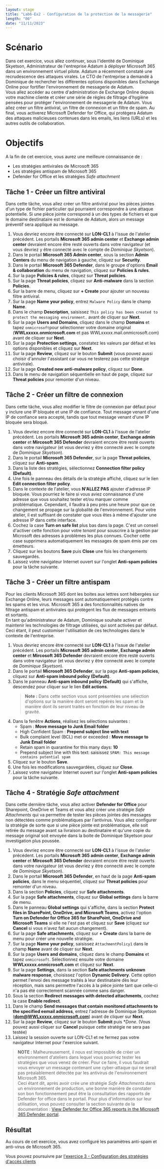 ```yaml
---
layout: stage
title: "Lab6-Ex2 - Configuration de la protection de la messagerie"
length: "00"
date: "11/11/2023"
---
```

# Scénario
Dans cet exercice, vous allez continuer, sous l'identité de Dominique Skyetson, Administrateur de l'entreprise Adatum à déployer Microsoft 365 dans un environnement virtuel pilote. Adatum a récemment constaté une recrudescence des attaques virales. Le CTO de l'entreprise a demandé à Dominique de rechercher les différentes options disponibles dans Exchange Online pour fortifier l'environnement de messagerie de Adatum.  
Vous allez accéder au centre d'administration de Exchange Online depuis votre machine cliente et créer une série de règles de filtrage d'hygiène pensées pour protéger l'environnement de messagerie de Adatum. Vous allez créer un filtre antiviral, un filtre de connexion et un filtre de spam. Au final, vous activerez Microsoft Defender for Office, qui protègera Adatum des attaques malicieuses contenues dans les emails, les liens (URLs) et les autres outils de collaboration.

# Objectifs
A la fin de cet exercice, vous aurez une meilleure connaissance de :
- Les stratégies antivirales de Microsoft 365
- Les stratégies antispam de Microsoft 365
- Defender for Office et les stratégies *Safe attachment*


## Tâche 1 - Créer un filtre antiviral
Dans cette tâche, vous allez créer un filtre antiviral pour les pièces jointes d'un type de fichier particulier qui pourraient correspondre à une attaque potentielle. Si une pièce jointe correspond à un des types de fichiers et que le domaine destinataire est le domaine de Adatum, alors un message préventif sera appliqué au message.
1. Vous devriez encore être connecté sur **LON-CL1** à l'issue de l'atelier précédent. Les portails **Microsoft 365 admin center** et **Exchange admin center** devraient encore être resté ouverts dans votre navigateur (et vous devriez y être connecté avec le compte de *Dominique Skyetson*).
1. Dans le portail **Microsoft 365 Admin center**, sous la section **Admin Centers** du menu de navigation à gauche, cliquez sur **Security**.
1. Dans le portail **Microsoft 365 Defender**, dans le groupe d'options **Email &amp; collaboration** du menu de navigation, cliquez sur **Policies &amp; rules**.
1. Sur la page **Policies &amp; rules**, cliquez sur **Threat policies**.
1. Sur la page **Threat policies**, cliquez sur **Anti-malware** dans la section **Policies**.
1. Sur la barre de menu, cliquez sur **+ Create** pour ajouter un nouveau filtre antiviral.
1. Sur la page **Name your policy**, entrez ```Malware Policy``` dans le champ **Name**.
1. Dans le champ **Description**, saisissez ```This policy has been created to protect the messaging environment.``` avant de cliquer sur **Next**.
1. Sur la page **Users and Domains**, cliquez dans le champ **Domains** et tapez ```onmicrosoft```pour sélectionner votre domaine original (**WWLxxxxx.onmicrosoft.com** et pas WWLxxxxx.mail.onmicrosoft.com) avant de cliquer sur **Next**.
1. Sur la page **Protection settings**, constatez les valeurs par défaut et les options disponibles et cliquez sur **Next**.
1. Sur la page **Review**, cliquez sur le bouton **Submit** (vous pouvez aussi choisir d'annuler l'assistant car vous ne testerez pas cette stratégie antivirale).
1. Sur la page **Created new anti-malware policy**, cliquez sur **Done**.
1. Dans le menu de navigation séquentielle en haut de page, cliquez sur **Threat policies** pour remonter d'un niveau.

## Tâche 2 - Créer un filtre de connexion
Dans cette tâche, vous allez modifier le filtre de connexion par défaut pour y inclure une IP bloquée et une IP de confiance. Tout message venant d'une IP de confiance sera accepté, tandis que tout message venant d'une IP bloquée sera bloqué.
1. Vous devriez encore être connecté sur **LON-CL1** à l'issue de l'atelier précédent. Les portails **Microsoft 365 admin center**, **Exchange admin center** et **Mircosoft 365 Defender** devraient encore être resté ouverts dans votre navigateur (et vous devriez y être connecté avec le compte de *Dominique Skyetson*).
1. Dans le portail **Microsoft 365 Defender**, sur la page **Threat policies**, cliquez sur **Anti-spam**.
1. Dans la liste des stratégies, sélectionnez **Connection filter policy (Default)**.
1. Une fois le panneau des détails de la stratégie affiché, cliquez sur le lien **Edit connection filter policy**.
1. Dans le contexte de l'atelier, vous **N'ALLEZ PAS** ajouter d'adresse IP bloquée. Vous pourriez le faire si vous aviez connaissance d'une adresse que vous souhaitez tester et/ou marquer comme problématique. Cependant, il faudra à peu près une heure pour que ce changement se propage sur la globalité de l'environnement. Pour votre atelier, il est suffisant de constater que vous êtes à même d'ajouter une adresse IP dans cette interface.
1. Cochez la case **Turn on safe list** plus bas dans la page. C'est un conseil d'activer cette fonction pour votre *tenant* pour souscrire à la gestion par Microsoft des adresses à problèmes les plus connues. Cocher cette case supprimera automatiquement les messages de spam émis par ces émetteurs.
1. Cliquez sur les boutons **Save** puis **Close** une fois les changements sauvegardés.
1. Laissez votre navigateur Internet ouvert sur l'onglet **Anti-spam policies** pour la tâche suivante.

## Tâche 3 - Créer un filtre antispam
Pour les clients Microsoft 365 dont les boites aux lettres sont hébergées sur Exchange Online, leurs messages sont automatiquement protégés contre les spams et les virus. Microsoft 365 a des fonctionnalités natives de filtrage antispam et antivirales qui protègent les flux de messages entrants et sortants.  
En tant qu'administrateur de Adatum, Dominique souhaite activer et maintenir les technologies de filtrage utilisées, qui sont activées par défaut. Ceci étant, il peut customiser l'utilisation de ces technologies dans le contexte de l'entreprise.
1. Vous devriez encore être connecté sur **LON-CL1** à l'issue de l'atelier précédent. Les portails **Microsoft 365 admin center**, **Exchange admin center** et **Mircosoft 365 Defender** devraient encore être resté ouverts dans votre navigateur (et vous devriez y être connecté avec le compte de *Dominique Skyetson*).
1. Dans le portail **Microsoft 365 Defender**, sur la page **Anti-spam policies**, cliquez sur **Anti-spam inbound policy (Default)**.
1. Dans le panneau **Anti-spam inbound policy (Default)** qui s'affiche, descendez pour cliquer sur le lien **Edit actions**.  
	>**Note :** Dans cette section vous sont présentées une sélection d'options sur la manière dont seront repérés les spam et la manière dont ils seront traités en fonction de leur niveau de gravité.
1. Dans la fenêtre **Actions**, réalisez les sélections suivantes :
	- Spam : **Move message to Junk Email folder**
	- High Confident Spam : **Prepend subject line with text**
	- Bulk complaint level (BCL) met or exceeded : **Move message to Junk Email folder**
	- Retain spam in quarantine for this many days: **10**
	- Prepend subject line with this text: saisissez ```SPAM: This message contains potential spam```
1. Cliquez sur le bouton **Save**.
1. Une fois les modifications sauvegardées, cliquez sur **Close**.
1. Laissez votre navigateur Internet ouvert sur l'onglet **Anti-spam policies** pour la tâche suivante.

## Tâche 4 - Stratégie *Safe attachment*
Dans cette dernière tâche, vous allez activer **Defender for Office** pour Sharepoint, OneDrive et Teams et vous allez créer une stratégie *Safe Attachments* qui va permettre de tester les pièces jointes des messages non détectées comme problématiques par l'antivirus. Vous allez configurer la stratégie de sorte que si une pièce jointe est problématique, elle soit retirée du message avant sa livraison au destinataire et qu'une copie du message original soit envoyée dans la boite de Dominique Skyetson pour investigation plus poussée.
1. Vous devriez encore être connecté sur **LON-CL1** à l'issue de l'atelier précédent. Les portails **Microsoft 365 admin center**, **Exchange admin center** et **Mircosoft 365 Defender** devraient encore être resté ouverts dans votre navigateur (et vous devriez y être connecté avec le compte de *Dominique Skyetson*).
1. Dans le portail **Microsoft 365 Defender**, en haut de la page **Anti-spam policies**, dans le menu séquentiel, cliquez sur **Threat policies** pour remonter d'un niveau.
1. Dans la section **Policies**, cliquez sur **Safe attachments**.
1. Sur la page **Safe attachments**, cliquez sur **Global settings** dans la barre de menu.
1. Dans le panneau **Global settings** qui s'affiche, dans la section **Protect files in SharePoint, OneDrive, and Microsoft Teams**, activez l'option **Turn on Defender for Office 365 for SharePoint, OneDrive and Microsoft Teams** si elle ne l'est pas et cliquez sur **Save** (cliquez sur **Cancel** si vous n'avez fait aucun changement).
1. Sur la page **Safe attachments**, cliquez sur **+ Create** dans la barre de menu pour créer une nouvelle stratégie.
1. Sur la page **Name your policy**, saisissez ```AttachmentPolicy1``` dans le champ **Name** avant de cliquer sur **Next**.
1. Sur la page **Users and domains**, cliquez dans le champ **Domains** et tapez ```onmicrosoft```. Sélectionnez ensuite votre domaine **WWLxxxxx.onmicrosoft.com** et cliquez sur **Next**.
1. Sur la page **Settings**, dans la section **Safe attachments unknown malware response**, choisissez l'option **Dynamic Delivery**. Cette option permet l'envoi des message traités à leur destinataire dès leur réception, mais sans permettre l'accès à la pièce jointe tant que celle-ci n'a pas été correctement scannée comme sans danger.
1. Sous la section **Redirect messages with detected attachments**, cochez la case **Enable redirect**.
1. Dans le champ **Send messages that contain monitored attachments to the specified eemail address**, entrez l'adresse de Dominique Skyetson (**dom@WWLxxxxx.onmicrosoft.com**) avant de cliquer sur **Next**.
1. Sur la page **Review**, cliquez sur le bouton **Submit** puis **Done*.
	(Vous pouvez aussi cliquer sur **Cancel** puisque cette stratégie ne sera pas testée)
1. Laissez la session ouverte sur LON-CL1 et ne fermez pas votre navigateur Internet pour l'exercice suivant.

>**NOTE :** Malheureusement, il nous est impossible de créer un environnement d'ateliers dans lequel vous pourriez tester les stratégies que vous venez de créer. Pour ce faire, il vous faudrait vous envoyer un message contenant une cyber-attaque qui ne serait pas préalablement détectée par les antivirus de l'environnement Microsoft 365.  
Ceci étant dit, après avoir crée une stratégie *Safe Attachments* dans un environnement de production, une bonne manière de constater son bon fonctionnement peut être la consultation des rapports de Defender for office dans le portail. Pour plus d'information sur leur utilisation, vous pouvez consulter la section suivante de la documentation : [View Defender for Office 365 reports in the Microsoft 365 Defender portal](https://learn.microsoft.com/microsoft-365/security/office-365-security/reports-defender-for-office-365).

## Résultat
Au cours de cet exercice, vous avez configuré les paramètres anti-spam et anti-virus de Microsoft 365.

Vous pouvez poursuivre par [l'exercice 3 - Configuration des stratégies d'accès clients](lab6e3)